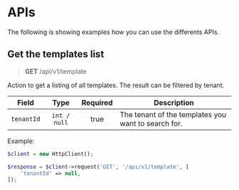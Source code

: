 # APIs

The following is showing examples how you can use the differents APIs.

## Get the templates list

> **GET** /api/v1/template

Action to get a listing of all templates. The result can be filtered by tenant.

| Field      |     Type     | Required | Description                                         |
|------------|:------------:|:--------:|-----------------------------------------------------|
| `tenantId` | `int / null` |   true   | The tenant of the templates you want to search for. |

Example:
```php
$client = new HttpClient();

$response = $client->request('GET', '/api/v1/template', [
    'tenantId' => null,
]);
```
